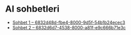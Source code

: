 # AI sohbetleri

- [Sohbet 1 – 6832d48d-fbe4-8000-9d5f-54b1b24ecec3](https://chatgpt.com/c/6832d48d-fbe4-8000-9d5f-54b1b24ecec3)
- [Sohbet 2 – 6832d6d7-4538-8000-a81f-e9c666b71e3c](https://chatgpt.com/c/6832d6d7-4538-8000-a81f-e9c666b71e3c)
